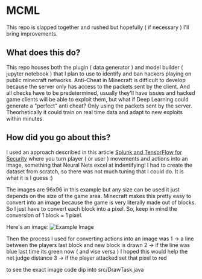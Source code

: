 # MCML 
This repo is slapped together and rushed but hopefully ( if necessary ) I'll bring improvements. 

## What does this do? 
This repo houses both the plugin ( data generator ) and model builder ( jupyter notebook ) that I plan to use to identify and ban hackers playing on public minecraft networks. Anti-Cheat in Minecraft is difficult to develop because the server only has access to the packets sent by the client. And all checks have to be predetermined, usually they'll have issues and hacked game clients will be able to exploit them, but what if Deep Learning could generate a "perfect" anti cheat? Only using the packets sent by the server. Theorhetically it could train on real time data and adapt to new exploits within minutes. 

## How did you go about this? 
I used an approach described in this article [Splunk and TensorFlow for Security](https://www.splunk.com/en_us/blog/security/deep-learning-with-splunk-and-tensorflow-for-security-catching-the-fraudster-in-neural-networks-with-behavioral-biometrics.html) where you turn player ( or user ) movements and actions into an image, something that Neural Nets excel at indentifying! I had to create the dataset from scratch, so there was not much tuning that I could do. It is what it is I guess :) 

The images are 96x96 in this example but any size can be used it just depends on the size of the game area. Minecraft makes this pretty easy to convert into an image because the game is very literally made out of blocks. So I just have to convert each block into a pixel. So, keep in mind the conversion of 1 block = 1 pixel. 

Here's an image:
![Example Image](https://drive.google.com/uc?export=view&id=1-tppd4XTO6SDpOiHz67hRJbkyVT8oYiv)

Then the process I used for converting actions into an image was
1 -> a line between the players last block and new block is drawn 
2 -> if the line was blue last time its green now ( and vise versa ) I hoped this would help the net judge distance
3 -> if the player attacked set that pixel to red

to see the exact image code dip into src/DrawTask.java

